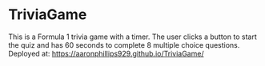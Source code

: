 # TriviaGame
This is a Formula 1 trivia game with a timer.  The user clicks a button to start the quiz and has 60 seconds to complete 8 multiple choice questions.  
Deployed at: https://aaronphillips929.github.io/TriviaGame/
